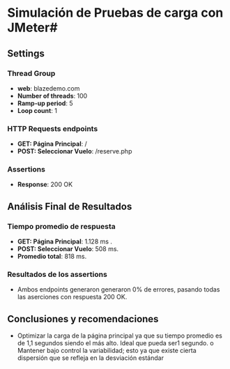 # Simulación de Pruebas de carga con JMeter#

## Settings ##

### Thread Group ###

- **web**: blazedemo.com
- **Number of threads**: 100
- **Ramp-up period**: 5
- **Loop count**: 1

### HTTP Requests endpoints ###

- **GET: Página Principal**: /
- **POST: Seleccionar Vuelo**: /reserve.php

### Assertions ###

- **Response**: 200 OK

## Análisis Final de Resultados ##

### Tiempo promedio de respuesta ###

- **GET: Página Principal**: 1.128 ms .
- **POST: Seleccionar Vuelo**: 508 ms.
- **Promedio total**: 818 ms.

### Resultados de los assertions ###

- Ambos endpoints generaron generaron 0% de errores, pasando todas las aserciones con respuesta 200 OK.

## Conclusiones y recomendaciones ##

- Optimizar la carga de la página principal ya que su tiempo promedio es
de 1,1 segundos siendo el más alto. Ideal que pueda ser1 segundo.
o Mantener bajo control la variabilidad; esto ya que existe cierta
dispersión que se refleja en la desviación estándar